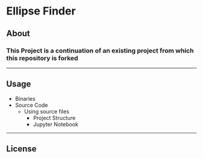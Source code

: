 # Ellipse Finder

## About

### This Project is a continuation of an existing project from which this repository is forked
---
## Usage
- Binaries 
- Source Code
  - Using source files
    - Project Structure 
    - Jupyter Notebook

---
License 
---